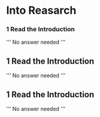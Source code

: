 # Into Reasarch

### 1 Read the Introduction

'''
No answer needed
'''

## 1 Read the Introduction

'''
No answer needed
'''

## 1 Read the Introduction

'''
No answer needed
'''
